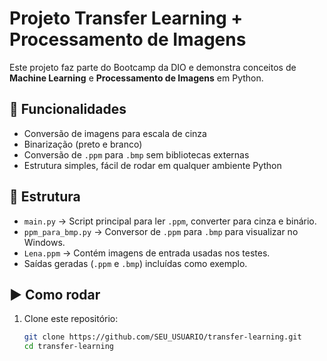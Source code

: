 # Projeto Transfer Learning + Processamento de Imagens

Este projeto faz parte do Bootcamp da DIO e demonstra conceitos de **Machine Learning** e **Processamento de Imagens** em Python.

## 🚀 Funcionalidades
- Conversão de imagens para escala de cinza
- Binarização (preto e branco)
- Conversão de `.ppm` para `.bmp` sem bibliotecas externas
- Estrutura simples, fácil de rodar em qualquer ambiente Python

## 📂 Estrutura
- `main.py` → Script principal para ler `.ppm`, converter para cinza e binário.
- `ppm_para_bmp.py` → Conversor de `.ppm` para `.bmp` para visualizar no Windows.
- `Lena.ppm` → Contém imagens de entrada usadas nos testes.
- Saídas geradas (`.ppm` e `.bmp`) incluídas como exemplo.

## ▶️ Como rodar
1. Clone este repositório:
   ```bash
   git clone https://github.com/SEU_USUARIO/transfer-learning.git
   cd transfer-learning
